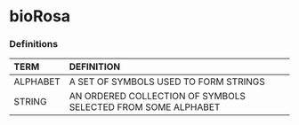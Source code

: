 # bioRosa

### Definitions

| TERM | DEFINITION |
|:--|:--|
| ALPHABET | A SET OF SYMBOLS USED TO FORM STRINGS |
| STRING | AN ORDERED COLLECTION OF SYMBOLS SELECTED FROM SOME ALPHABET |